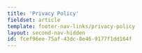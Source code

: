 ```yaml
---
title: 'Privacy Policy'
fieldset: article
template: footer-nav-links/privacy-policy
layout: second-nav-hidden
id: fcef96ee-75af-43dc-8e46-9177f1dd164f
---
```

